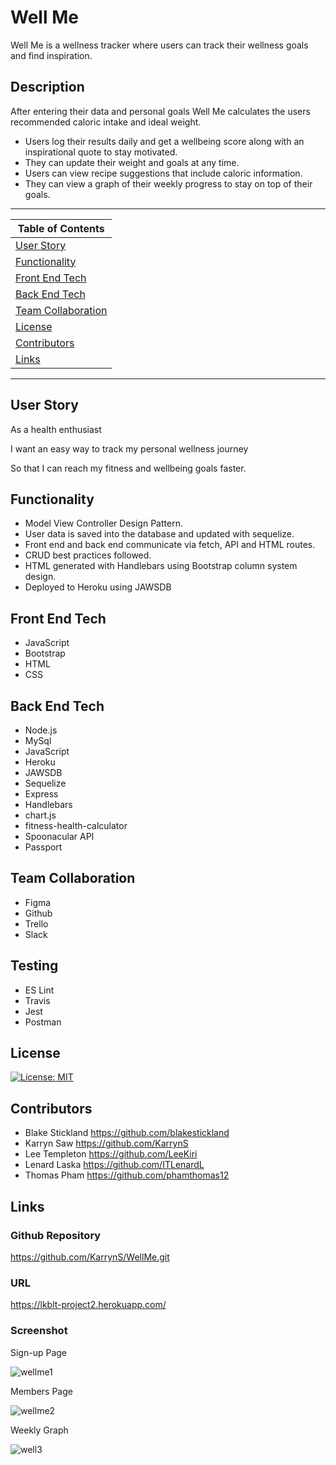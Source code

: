 # Well Me
Well Me is a wellness tracker where users can track their wellness goals and find inspiration.

 ## Description 
  After entering their data and personal goals Well Me calculates the users recommended caloric intake and ideal weight. 
  * Users log their results daily and get a wellbeing score along with an inspirational quote to stay motivated. 
  * They can update their weight and goals at any time. 
  * Users can view recipe suggestions that include caloric information.
  * They can view a graph of their weekly progress to stay on top of their goals. 

---
| Table of Contents |
|---|
| [User Story](#UserStory) |
| [Functionality](#Functionality) |
| [Front End Tech](#FrontEndTech) |
| [Back End Tech](#BackEndTech) |
| [Team Collaboration](#TeamCollaboration) |
| [License](#License) |
| [Contributors](#Contributors) |
| [Links](#Links) |
---
## User Story
As a health enthusiast 

I want an easy way to track my personal wellness journey

So that I can reach my fitness and wellbeing goals faster.

## Functionality 
* Model View Controller Design Pattern.
* User data is saved into the database and updated with sequelize.
* Front end and back end communicate via fetch, API and HTML routes.
* CRUD best practices followed.
* HTML generated with Handlebars using Bootstrap column system design.
* Deployed to Heroku using JAWSDB 
 

## Front End Tech
* JavaScript
* Bootstrap
* HTML
* CSS

## Back End Tech
* Node.js 
* MySql
* JavaScript 
* Heroku
* JAWSDB
* Sequelize
* Express
* Handlebars
* chart.js
* fitness-health-calculator
* Spoonacular API
* Passport

## Team Collaboration
* Figma
* Github
* Trello
* Slack

## Testing
* ES Lint
* Travis
* Jest
* Postman

## License 

[![License: MIT](https://img.shields.io/badge/License-MIT-yellow.svg)](https://opensource.org/licenses/MIT)


## Contributors
* Blake Stickland https://github.com/blakestickland
* Karryn Saw https://github.com/KarrynS
* Lee Templeton https://github.com/LeeKiri
* Lenard Laska https://github.com/ITLenardL
* Thomas Pham https://github.com/phamthomas12


## Links
### Github Repository
https://github.com/KarrynS/WellMe.git

### URL
https://lkblt-project2.herokuapp.com/

### Screenshot

Sign-up Page

![wellme1](https://user-images.githubusercontent.com/73642462/110450524-62fe5c80-8117-11eb-86db-562893e427b4.PNG)

Members Page

![wellme2](https://user-images.githubusercontent.com/73642462/110450514-609c0280-8117-11eb-8945-cce9c5b2e953.PNG)

Weekly Graph

![well3](https://user-images.githubusercontent.com/73642462/110739776-f2298280-8285-11eb-8c15-a42dc3d711b0.PNG)







